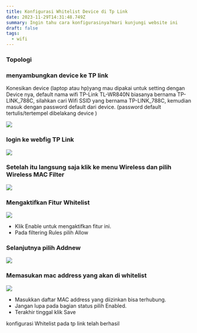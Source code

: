 ```yaml
---
title: Konfigurasi Whitelist Device di Tp Link
date: 2023-11-29T14:31:48.749Z
summary: Ingin tahu cara konfigurasinya?mari kunjungi website ini
draft: false
tags:
  - wifi
---
```

### Topologi

### menyambungkan device ke TP link

Konesikan device (laptop atau hp)yang mau dipakai untuk setting dengan Device nya, default nama wifi  TP-Link TL-WR840N biasanya bernama TP-LINK_788C, silahkan cari Wifi SSID yang bernama TP-LINK_788C, kemudian masuk dengan password default dari device. (password default  tertulis/tertempel dibelakang device )

![](/images/uploads/img20231121090016.jpg)

### login ke webfig TP Link

![](/images/uploads/100-06-tplink-tl-wr840n-wisp.png)

### Setelah itu langsung saja klik ke menu Wireless dan pilih Wireless MAC Filter

![](/images/uploads/img_20231129_212025.jpg)

### Mengaktifkan Fitur Whitelist

![](/images/uploads/img_20231129_214728.jpg)

* Klik Enable untuk mengaktifkan fitur ini.
* Pada filtering Rules pilih Allow

### Selanjutnya pilih  Addnew

![](/images/uploads/img_20231129_214855.jpg)

### Memasukan mac address yang akan di whitelist

![](/images/uploads/img_20231129_214821.jpg)

* Masukkan daftar MAC address yang diizinkan bisa terhubung.
* Jangan lupa pada bagian status pilih Enabled.
* Terakhir tinggal klik Save

konfigurasi Whitelist pada tp link telah berhasil